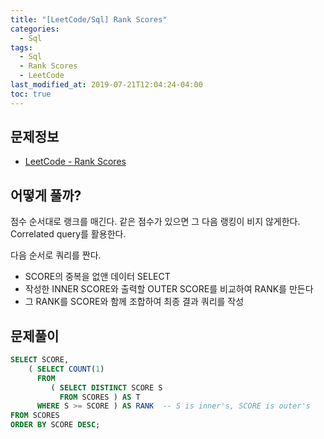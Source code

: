 ```yaml
---
title: "[LeetCode/Sql] Rank Scores"
categories: 
  - Sql
tags:
  - Sql
  - Rank Scores
  - LeetCode
last_modified_at: 2019-07-21T12:04:24-04:00
toc: true
---
```


문제정보
-
- [LeetCode - Rank Scores](https://leetcode.com/problems/rank-scores)

어떻게 풀까?
-
점수 순서대로 랭크를 매긴다. 같은 점수가 있으면 그 다음 랭킹이 비지 않게한다. Correlated query를 활용한다.

다음 순서로 쿼리를 짠다.
* SCORE의 중복을 없앤 데이터 SELECT
* 작성한 INNER SCORE와 출력할 OUTER SCORE를 비교하여 RANK를 만든다
* 그 RANK를 SCORE와 함께 조합하여 최종 결과 쿼리를 작성

문제풀이
-
~~~sql
SELECT SCORE,
    ( SELECT COUNT(1)
      FROM
         ( SELECT DISTINCT SCORE S
           FROM SCORES ) AS T
      WHERE S >= SCORE ) AS RANK  -- S is inner's, SCORE is outer's
FROM SCORES
ORDER BY SCORE DESC;
~~~